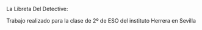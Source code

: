 La Libreta Del Detective:

Trabajo realizado para la clase de 2º de ESO del instituto Herrera en Sevilla